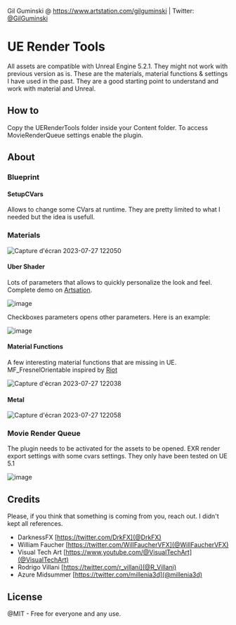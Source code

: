 Gil Guminski @ <a href="https://www.artstation.com/gilguminski" target="_blank">https://www.artstation.com/gilguminski</a> | Twitter: <a href="https://twitter.com/GilGuminski" target="_blank">@GilGuminski</a>

# UE Render Tools

All assets are compatible with Unreal Engine 5.2.1. They might not work with previous version as is.
These are the materials, material functions & settings I have used in the past.
They are a good starting point to understand and work with material and Unreal.

## How to

Copy the UERenderTools folder inside your Content folder.
To access MovieRenderQueue settings enable the plugin.

## About

### Blueprint

#### SetupCVars

Allows to change some CVars at runtime. They are pretty limited to what I needed but the idea is usefull.

### Materials

![Capture d'écran 2023-07-27 122050](https://github.com/Gil-1/UERenderTools/assets/11734754/c485f3a2-5bee-4be4-a380-beb7adee115f)

#### Uber Shader

Lots of parameters that allows to quickly personalize the look and feel.
Complete demo on [Artsation](https://www.artstation.com/artwork/qeExky).

![image](https://github.com/Gil-1/UERenderTools/assets/11734754/bafa3a8c-aaa2-4c68-9965-b6af1b684bda)

Checkboxes parameters opens other parameters. Here is an example:

![image](https://github.com/Gil-1/UERenderTools/assets/11734754/7ef9960c-05f1-421b-910e-8da08f3a21f0)

#### Material Functions

A few interesting material functions that are missing in UE.
MF_FresnelOrientable inspired by [Riot](https://technology.riotgames.com/news/valorant-shaders-and-gameplay-clarity)

![Capture d'écran 2023-07-27 122038](https://github.com/Gil-1/UERenderTools/assets/11734754/f28e224e-2021-4549-8678-86606a68717f)

#### Metal

![Capture d'écran 2023-07-27 122058](https://github.com/Gil-1/UERenderTools/assets/11734754/0ccc7208-c10d-4585-8e38-70a15065d5aa)

### Movie Render Queue

The plugin needs to be activated for the assets to be opened.
EXR render export settings with some cvars settings.
They only have been tested on UE 5.1

![image](https://github.com/Gil-1/UERenderTools/assets/11734754/0dcf765f-c675-417e-9409-3d9553d7173c)


## Credits

Please, if you think that something is coming from you, reach out.
I didn't kept all references.

- DarknessFX [https://twitter.com/DrkFX](@DrkFX)
- William Faucher [https://twitter.com/WillFaucherVFX](@WillFaucherVFX)
- Visual Tech Art [https://www.youtube.com/@VisualTechArt](@VisualTechArt)
- Rodrigo Villani [https://twitter.com/r_villani](@R_Villani)
- Azure Midsummer [https://twitter.com/millenia3d](@millenia3d)

## License

@MIT - Free for everyone and any use.

